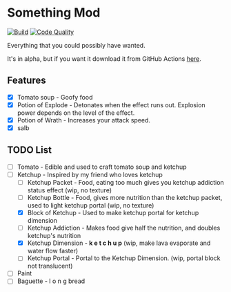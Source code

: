 # Something Mod
[![Build](https://github.com/APie357/Something-Mod/actions/workflows/build.yml/badge.svg)](https://github.com/APie357/Something-Mod/actions/workflows/build.yml)
[![Code Quality](https://github.com/APie357/Something-Mod/actions/workflows/code-quality.yml/badge.svg)](https://github.com/APie357/Something-Mod/actions/workflows/code-quality.yml)

Everything that you could possibly have wanted.

It's in alpha, but if you want it download it from GitHub Actions
[here](https://github.com/APie357/Something-Mod/actions/workflows/build.yml).

## Features
 - [x] Tomato soup - Goofy food
 - [x] Potion of Explode - Detonates when the effect runs out.
       Explosion power depends on the level of the effect.
 - [x] Potion of Wrath - Increases your attack speed.
 - [x] salb

## TODO List
 - [ ] Tomato - Edible and used to craft tomato soup and ketchup
 - [ ] Ketchup - Inspired by my friend who loves ketchup
    - [ ] Ketchup Packet - Food, eating too much gives you ketchup addiction status effect (wip, no texture)
    - [ ] Ketchup Bottle - Food, gives more nutrition than the ketchup packet, used to light ketchup portal (wip, no texture)
    - [x] Block of Ketchup - Used to make ketchup portal for ketchup dimension
    - [ ] Ketchup Addiction - Makes food give half the nutrition, and doubles ketchup's nutrition
    - [x] Ketchup Dimension - **k e t c h u p** (wip, make lava evaporate and water flow faster)
    - [ ] Ketchup Portal - Portal to the Ketchup Dimension. (wip, portal block not translucent)
 - [ ] Paint
 - [ ] Baguette - l o n g bread
